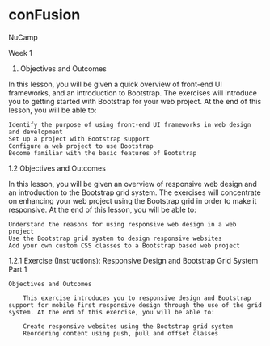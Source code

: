 # conFusion
NuCamp

Week 1
1. Objectives and Outcomes

In this lesson, you will be given a quick overview of front-end UI frameworks, and an introduction to Bootstrap. The exercises will introduce you to getting started with Bootstrap for your web project. At the end of this lesson, you will be able to:

    Identify the purpose of using front-end UI frameworks in web design and development
    Set up a project with Bootstrap support
    Configure a web project to use Bootstrap
    Become familiar with the basic features of Bootstrap
    
    
1.2 Objectives and Outcomes

In this lesson, you will be given an overview of responsive web design and an introduction to the Bootstrap grid system. The exercises will concentrate on enhancing your web project using the Bootstrap grid in order to make it responsive. At the end of this lesson, you will be able to:

    Understand the reasons for using responsive web design in a web project
    Use the Bootstrap grid system to design responsive websites
    Add your own custom CSS classes to a Bootstrap based web project

 1.2.1 Exercise (Instructions): Responsive Design and Bootstrap Grid System Part 1
    
    Objectives and Outcomes

        This exercise introduces you to responsive design and Bootstrap support for mobile first responsive design through the use of the grid system. At the end of this exercise, you will be able to:

        Create responsive websites using the Bootstrap grid system
        Reordering content using push, pull and offset classes
